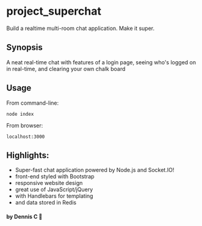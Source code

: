 # project_superchat
Build a realtime multi-room chat application. Make it super.

Synopsis
-----
A neat real-time chat with features of a login page, seeing who's logged on in real-time, and clearing your own chalk board

Usage
-----
From command-line: 
```
node index
```

From browser: 
```
localhost:3000
```

Highlights: 
-----
- Super-fast chat application powered by Node.js and Socket.IO!
- front-end styled with Bootstrap
- responsive website design
- great use of JavaScript/jQuery
- with Handlebars for templating
- and data stored in Redis

#### by Dennis C :doughnut:
